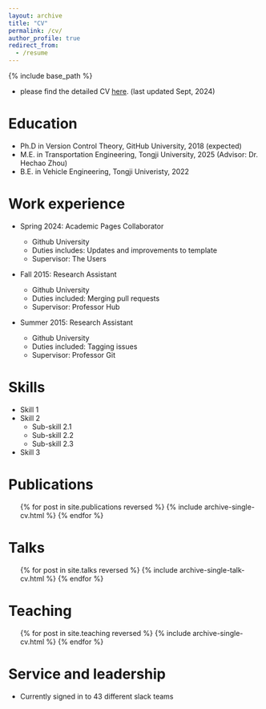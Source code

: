 ```yaml
---
layout: archive
title: "CV"
permalink: /cv/
author_profile: true
redirect_from:
  - /resume
---
```


{% include base_path %}

* please find the detailed CV [here](http://billWan-zzzyyy.github.io/files/CV_ZhengyangWan.pdf). (last updated Sept, 2024)

Education
======
* Ph.D in Version Control Theory, GitHub University, 2018 (expected)
* M.E. in Transportation Engineering, Tongji University, 2025 (Advisor: Dr. Hechao Zhou)
* B.E. in Vehicle Engineering, Tongji Univeristy, 2022

Work experience
======
* Spring 2024: Academic Pages Collaborator
  * Github University
  * Duties includes: Updates and improvements to template
  * Supervisor: The Users

* Fall 2015: Research Assistant
  * Github University
  * Duties included: Merging pull requests
  * Supervisor: Professor Hub

* Summer 2015: Research Assistant
  * Github University
  * Duties included: Tagging issues
  * Supervisor: Professor Git
  
Skills
======
* Skill 1
* Skill 2
  * Sub-skill 2.1
  * Sub-skill 2.2
  * Sub-skill 2.3
* Skill 3

Publications
======
  <ul>{% for post in site.publications reversed %}
    {% include archive-single-cv.html %}
  {% endfor %}</ul>
  
Talks
======
  <ul>{% for post in site.talks reversed %}
    {% include archive-single-talk-cv.html  %}
  {% endfor %}</ul>
  
Teaching
======
  <ul>{% for post in site.teaching reversed %}
    {% include archive-single-cv.html %}
  {% endfor %}</ul>
  
Service and leadership
======
* Currently signed in to 43 different slack teams
